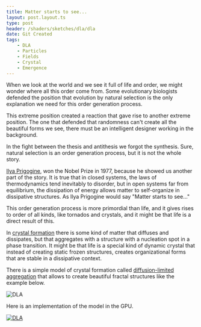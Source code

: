 ```yaml
---
title: Matter starts to see...
layout: post.layout.ts
type: post
header: /shaders/sketches/dla/dla
date: Git Created
tags:
    - DLA
    - Particles
    - Fields
    - Crystal
    - Emergence
---
```


When we look at the world and we see it full of life and order, we might wonder where all this order come from.  Some evolutionary biologists defended the position that evolution by natural selection is the only explanation we need for this order generation process.

This extreme position created a reaction that gave rise to another extreme position. The one that defended that randomness can't create all the beautiful forms we see, there must be an intelligent designer working in the background.

In the fight between the thesis and antithesis we forgot the synthesis. Sure, natural selection is an order generation process, but it is not the whole story.

[Ilya Prigogine](https://en.wikipedia.org/wiki/Ilya_Prigogine), won the Nobel Prize in 1977, because he showed us another part of the story. It is true that in closed systems, the laws of thermodynamics tend inevitably to disorder, but in open systems far from equilibrium, the dissipation of energy allows matter to self-organize in dissipative structures. As Ilya Prigogine would say "Matter starts to see..."

This order generation process is more primordial than life, and it gives rises to order of all kinds, like tornados and crystals, and it might be that life is a direct result of this. 

In [crystal formation](https://en.wikipedia.org/wiki/Crystallization) there is some kind of matter that diffuses and dissipates, but that aggregates with a structure with a nucleation spot in a phase transition. It might be that life is a special kind of dynamic crystal that instead of creating static frozen structures, creates organizational forms that are stable in a dissipative context.

There is a simple model of crystal formation called [diffusion-limited aggregation](https://en.wikipedia.org/wiki/Diffusion-limited_aggregation) that allows to create beautiful fractal structures like the example below.

![DLA](/assets/img/dla_cluster.jpg)

Here is an implementation of the model in the GPU.

[![DLA](/shaders/sketches/dla/dla-big.webp)](/sketches/dla/)
